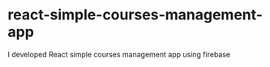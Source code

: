 # react-simple-courses-management-app
I developed React simple courses management app using firebase 
